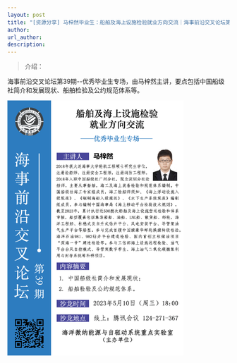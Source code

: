 ```yaml
---
layout: post
title: "[资源分享] 马梓然毕业生：船舶及海上设施检验就业方向交流｜海事前沿交叉论坛第39期--优秀毕业生专场"
author: 
url_author: 
description: 
---
```


> 介绍：

海事前沿交叉论坛第39期--优秀毕业生专场，由马梓然主讲，要点包括中国船级社简介和发展现状、船舶检验及公约规范体系等。

<img src="/lab_images/blogs/sl_39.png" style="margin: 0 auto;width: 400px;margin-bottom: 30px;">

<!-- - 关注视频号，查看回放：

<img src="/videos/archive/code.png" style="margin: 0 auto;width: 400px;margin-bottom: 30px;"> -->